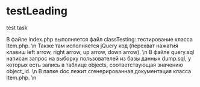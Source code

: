 # testLeading
test task

В файлe index.php выполняется файл classTesting: тестирование класса Item.php. \n
Также там исполняется jQuery код (перехват нажатия клавиш left arrow, right arrow, up arrow, down arrow). \n
В файле query.sql написан запрос на выборку пользователей из базы данных dump.sql, у которых есть запись в таблице objects, соответствующая значению object_id. \n
В папке doc лежит сгенерированная документация класса Item.php. \n

